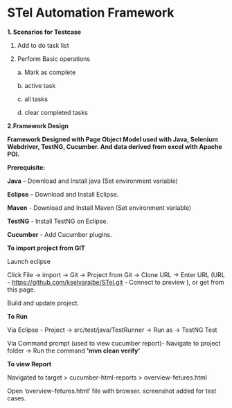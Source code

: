 # STel Automation Framework

**1. Scenarios for Testcase**

1. Add to do task list

2. Perform Basic operations

   a. Mark as complete
   
   b. active task
   
   c. all tasks
   
   d. clear completed tasks
   
**2.Framework Design**

**Framework Designed with Page Object Model used with Java, Selenium Webdriver, TestNG, Cucumber. And data derived from excel with Apache POI.** 

**Prerequisite:**

**Java** – Download and Install java (Set environment variable)

**Eclipse** – Download and Install Eclipse.

**Maven** - Download and Install Maven (Set environment variable)

**TestNG** - Install TestNG on Eclipse.

**Cucumber** - Add Cucumber plugins.



**To import project from GIT**

Launch eclipse

Click File → import → Git → Project from Git → Clone URL → Enter URL (URL - https://github.com/kselvarajbe/STel.git - Connect to preview ), or get from this page. 

Build and update project.

**To Run**

Via Eclipse - Project → src/test/java/TestRunner → Run as → TestNG Test

Via Command prompt (used to view cucumber report)- Navigate to project folder → Run the command **'mvn clean verify'**

**To view Report**

Navigated to target > cucumber-html-reports > overview-fetures.html

Open ‘overview-fetures.html’ file with browser. screenshot added for test cases.
